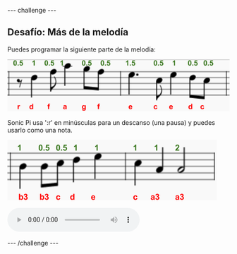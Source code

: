 --- challenge ---

## Desafío: Más de la melodía

Puedes programar la siguiente parte de la melodía:

![captura de pantalla](images/tetris-notes4.png)

Sonic Pi usa ':r' en minúsculas para un descanso (una pausa) y puedes usarlo como una nota.

![captura de pantalla](images/tetris-notes5.png)

<div id="audio-preview" class="pdf-hidden">
  <audio controls preload> 
   <source src="resources/tetris-c2.mp3" type="audio/mpeg"> Tu navegador no es compatible con el elemento <code>audio</code>. 
  </audio>
</div>

--- /challenge ---